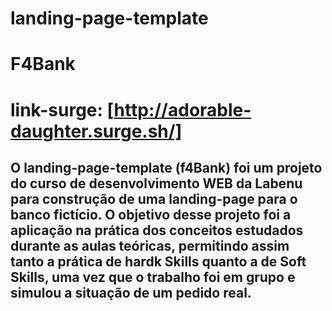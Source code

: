 # landing-page-template
# F4Bank
# link-surge: [http://adorable-daughter.surge.sh/]
## O landing-page-template (f4Bank) foi um projeto do curso de desenvolvimento WEB da Labenu para construção de uma landing-page para o banco fictício. O objetivo desse projeto foi a aplicação na prática dos conceitos estudados durante as aulas teóricas, permitindo assim tanto a prática de hardk Skills quanto a de Soft Skills, uma vez que o trabalho foi em grupo e simulou a situação de um pedido real.

